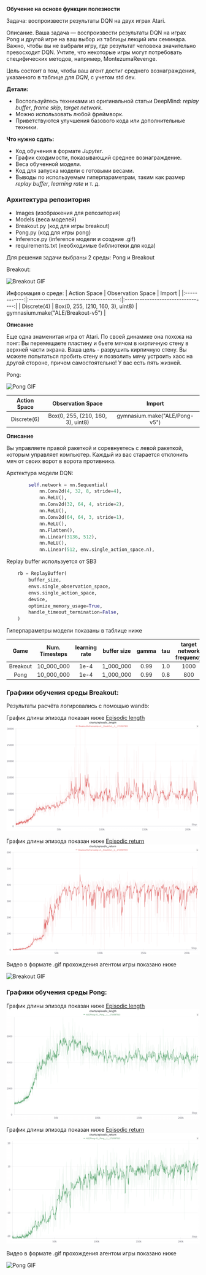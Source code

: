 **Обучение на основе функции полезности**

Задача: воспроизвести результаты DQN на двух играх Atari.

Описание. Ваша задача — воспроизвести результаты DQN на играх Pong и другой игре на ваш выбор из таблицы лекций или семинара. Важно, чтобы вы не выбрали игру, где результат человека значительно превосходит DQN. Учтите, что некоторые игры могут потребовать специфических методов, например, MontezumaRevenge.

Цель состоит в том, чтобы ваш агент достиг среднего вознаграждения, указанного в таблице для *DQN*, с учетом std dev.

**Детали:**

* Воспользуйтесь техниками из оригинальной статьи DeepMind: *replay buffer*, *frame skip*, *target network*.
* Можно использовать любой фреймворк.
* Приветствуются улучшения базового кода или дополнительные техники.
  
**Что нужно сдать:**

* Код обучения в формате *Jupyter*.
* График сходимости, показывающий среднее вознаграждение.
* Веса обученной модели.
* Код для запуска модели с готовыми весами.
* Выводы по используемым гиперпараметрам, таким как размер *replay buffer*, *learning rate* и т. д.

### Архитектура репозитория
- Images (изображения для репозитория)
- Models (веса моделей)
- Breakout.py (код для игры breakout)
- Pong.py (код для игры pong)
- Inference.py (inference модели и создние .gif)
- requirements.txt (необходимые библиотеки для кода)

Для решения задачи выбраны 2 среды: Pong и Breakout

Breakout:

![Breakout GIF](https://gymnasium.farama.org/_images/breakout.gif)

Информация о среде:
| Action Space |          Observation Space            |              Import               |
|:------------:|:-------------------------------------:|:---------------------------------:|
| Discrete(4)  |   Box(0, 255, (210, 160, 3), uint8)   | gymnasium.make("ALE/Breakout-v5") |

**Описание**

Еще одна знаменитая игра от Atari. По своей динамике она похожа на понг: Вы перемещаете пластину и бьете мячом в кирпичную стену в верхней части экрана. Ваша цель - разрушить кирпичную стену. Вы можете попытаться пробить стену и позволить мячу устроить хаос на другой стороне, причем самостоятельно! У вас есть пять жизней.

Pong:

![Pong GIF](https://gymnasium.farama.org/_images/pong.gif)

| Action Space |          Observation Space            |              Import               |
|:------------:|:-------------------------------------:|:---------------------------------:|
| Discrete(6)  | Box(0, 255, (210, 160, 3), uint8)     | gymnasium.make("ALE/Pong-v5") |

**Описание**

Вы управляете правой ракеткой и соревнуетесь с левой ракеткой, которым управляет компьютер. Каждый из вас старается отклонить мяч от своих ворот в ворота противника.

Архтектура модели DQN:
```python
        self.network = nn.Sequential(
            nn.Conv2d(4, 32, 8, stride=4),
            nn.ReLU(),
            nn.Conv2d(32, 64, 4, stride=2),
            nn.ReLU(),
            nn.Conv2d(64, 64, 3, stride=1),
            nn.ReLU(),
            nn.Flatten(),
            nn.Linear(3136, 512),
            nn.ReLU(),
            nn.Linear(512, env.single_action_space.n),
```

Replay buffer используется от SB3
```python
    rb = ReplayBuffer(
        buffer_size,
        envs.single_observation_space,
        envs.single_action_space,
        device,
        optimize_memory_usage=True,
        handle_timeout_termination=False,
    )
```

Гиперпараметры модели показаны в таблице ниже



| Game         | Num. Timesteps | learning rate  | buffer size   |     gamma    |       tau      |  target network frequency | batch size |
|:------------:|:--------------:|:--------------:|:-------------:|:------------:|:--------------:|:-------------------------:|:----------:|
| Breakout     | 10_000_000     | 1e-4           | 1_000_000     | 0.99         | 1.0            | 1000                      | 32         |
| Pong         | 10_000_000     | 1e-4           | 1_000_000     | 0.99         | 0.8            | 800                       | 32         |


### Графики обучения среды Breakout:

Результаты расчёта логировались с помощью wandb:

График длины эпизода показан ниже [Episodic length](https://wandb.ai/starkirill90/Homework_2/reports/charts-episodic_length-24-03-17-16-12-40---Vmlldzo3MTg2NDUz?accessToken=ihdyijeyjk10vksxpboaz2q2f1y3rrf4zryn1hmlt1w5kqwqck8crmiua4a7e8ke)
![Breakout GIF](./Images/breakout_episode_length.png)

График длины эпизода показан ниже [Episodic return](https://wandb.ai/starkirill90/Homework_2/reports/charts-episodic_return-24-03-17-16-13-12---Vmlldzo3MTg2NDU2?accessToken=sls2soistu6kuu3fvotkspm4jhnj1mtgatia7b3qgp4ul2f5zwp9d544vyv2f5pr)
![Breakout GIF](./Images/breakout_episode_return.png)

Видео в формате .gif прохождения агентом игры показано ниже

![Breakout GIF](https://gymnasium.farama.org/_images/breakout.gif)

### Графики обучения среды Pong:

График длины эпизода показан ниже [Episodic length](https://wandb.ai/starkirill90/Homework_2/reports/charts-episodic_length-24-03-17-16-12-40---Vmlldzo3MTg2NDUz?accessToken=ihdyijeyjk10vksxpboaz2q2f1y3rrf4zryn1hmlt1w5kqwqck8crmiua4a7e8ke)
![Pong GIF](./Images/pong_episode_length.png)

График длины эпизода показан ниже [Episodic return](https://wandb.ai/starkirill90/Homework_2/reports/charts-episodic_return-24-03-17-16-13-12---Vmlldzo3MTg2NDU2?accessToken=sls2soistu6kuu3fvotkspm4jhnj1mtgatia7b3qgp4ul2f5zwp9d544vyv2f5pr)
![Pong GIF](./Images/pong_episode_return.png)

Видео в формате .gif прохождения агентом игры показано ниже

![Pong GIF](https://gymnasium.farama.org/_images/pong.gif)


